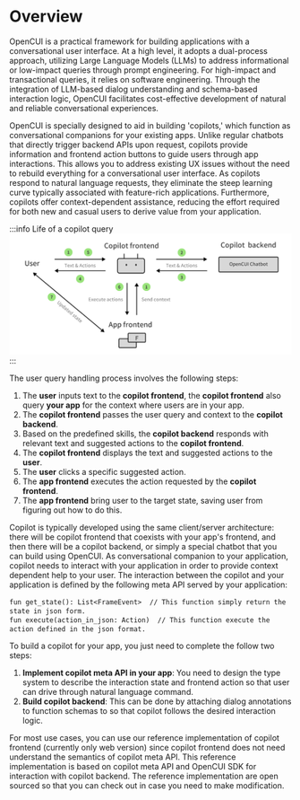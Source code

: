 # Overview

OpenCUI is a practical framework for building applications with a conversational user interface. At a high level, 
it adopts a dual-process approach, utilizing Large Language Models (LLMs) to address informational or low-impact queries
through prompt engineering. For high-impact and transactional queries, it relies on software engineering. 
Through the integration of LLM-based dialog understanding and schema-based interaction logic, 
OpenCUI facilitates cost-effective development of natural and reliable conversational experiences.

OpenCUI is specially designed to aid in building 'copilots,' which function as conversational companions for your
existing apps. Unlike regular chatbots that directly trigger backend APIs upon request, copilots provide information 
and frontend action buttons to guide users through app interactions. This allows you to address existing UX issues 
without the need to rebuild everything for a conversational user interface. As copilots respond to natural language
requests, they eliminate the steep learning curve typically associated with feature-rich applications. Furthermore, 
copilots offer context-dependent assistance, reducing the effort required for both new and casual users to derive
value from your application.

:::info Life of a copilot query
![How copilot works](/images/copilot/process.png)
:::

The user query handling process involves the following steps:
1. The **user** inputs text to the **copilot frontend**, the **copilot frontend** also query **your app** for 
   the context where users are in your app.
2. The **copilot frontend** passes the user query and context to the **copilot backend**.
3. Based on the predefined skills, the **copilot backend** responds with relevant text and suggested actions to the **copilot frontend**.
4. The **copilot frontend** displays the text and suggested actions to the **user**.
5. The **user** clicks a specific suggested action.
6. The **app frontend** executes the action requested by the **copilot frontend**.
7. The **app frontend** bring user to the target state, saving user from figuring out how to do this.

Copilot is typically developed using the same client/server architecture: there will be copilot frontend that coexists
with your app's frontend, and then there will be a copilot backend, or simply a special chatbot that you can build 
using OpenCUI. As conversational companion to your application, copilot needs to interact with your application in 
order to provide context dependent help to your user. The interaction between the copilot and your application is
defined by the following meta API served by your application:
```
fun get_state(): List<FrameEvent>  // This function simply return the state in json form.
fun execute(action_in_json: Action)  // This function execute the action defined in the json format.
```
To build a copilot for your app, you just need to complete the follow two steps:
1. **Implement copilot meta API in your app**: You need to design the type system to describe the interaction state 
   and frontend action so that user can drive through natural language command.
2. **Build copilot backend**: This can be done by attaching dialog annotations to function schemas to so 
   that copilot follows the desired interaction logic.

For most use cases, you can use our reference implementation of copilot frontend (currently only web version) since 
copilot frontend does not need understand the semantics of copilot meta API. This reference implementation is based
on copilot meta API and OpenCUI SDK for interaction with copilot backend. The reference implementation are open 
sourced so that you can check out in case you need to make modification.  
